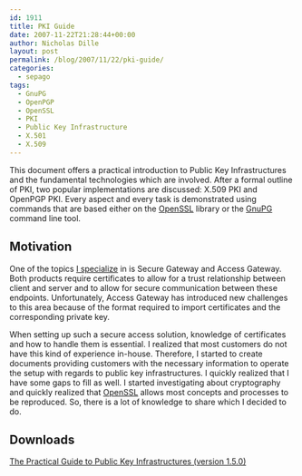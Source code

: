 ```yaml
---
id: 1911
title: PKI Guide
date: 2007-11-22T21:28:44+00:00
author: Nicholas Dille
layout: post
permalink: /blog/2007/11/22/pki-guide/
categories:
  - sepago
tags:
  - GnuPG
  - OpenPGP
  - OpenSSL
  - PKI
  - Public Key Infrastructure
  - X.501
  - X.509
---
```

This document offers a practical introduction to Public Key Infrastructures and the fundamental technologies which are involved. After a formal outline of PKI, two popular implementations are discussed: X.509 PKI and OpenPGP PKI. Every aspect and every task is demonstrated using commands that are based either on the [OpenSSL](http://www.openssl.org) library or the [GnuPG](http://www.gnupg.org) command line tool.<!--more-->

## Motivation

One of the topics [I specialize](/blog/) in is Secure Gateway and Access Gateway. Both products require certificates to allow for a trust relationship between client and server and to allow for secure communication between these endpoints. Unfortunately, Access Gateway has introduced new challenges to this area because of the format required to import certificates and the corresponding private key.

When setting up such a secure access solution, knowledge of certificates and how to handle them is essential. I realized that most customers do not have this kind of experience in-house. Therefore, I started to create documents providing customers with the necessary information to operate the setup with regards to public key infrastructures. I quickly realized that I have some gaps to fill as well. I started investigating about cryptography and quickly realized that [OpenSSL](http://www.openssl.org) allows most concepts and processes to be reproduced. So, there is a lot of knowledge to share which I decided to do.

## Downloads

[The Practical Guide to Public Key Infrastructures (version 1.5.0)](/media/2014/02/the_practical_guide_to_public_key_infrastructures_1.5.0.pdf)